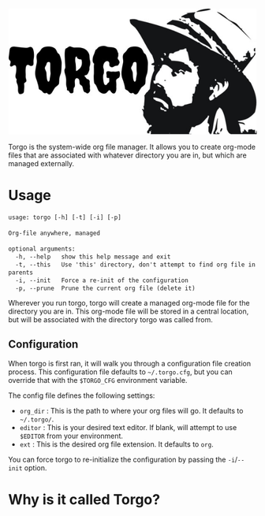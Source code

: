 <p align="center"><img src="torgo.jpg" /></p>

Torgo is the system-wide org file manager. It allows you to create org-mode
files that are associated with whatever directory you are in, but which are
managed externally.

# Usage

```
usage: torgo [-h] [-t] [-i] [-p]

Org-file anywhere, managed

optional arguments:
  -h, --help   show this help message and exit
  -t, --this   Use 'this' directory, don't attempt to find org file in parents
  -i, --init   Force a re-init of the configuration
  -p, --prune  Prune the current org file (delete it)
```

Wherever you run torgo, torgo will create a managed org-mode file for the
directory you are in. This org-mode file will be stored in a central location,
but will be associated with the directory torgo was called from.

## Configuration

When torgo is first ran, it will walk you through a configuration file
creation process. This configuration file defaults to `~/.torgo.cfg`, but you
can override that with the `$TORGO_CFG` environment variable.

The config file defines the following settings:

* `org_dir` : This is the path to where your org files will go. It defaults
to `~/.torgo/`.
* `editor` : This is your desired text editor. If blank, will attempt to use
`$EDITOR` from your environment.
* `ext` : This is the desired org file extension. It defaults to `org`.

You can force torgo to re-initialize the configuration by passing the
`-i`/`--init` option.

# Why is it called Torgo?


